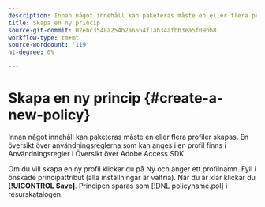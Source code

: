 ```yaml
---
description: Innan något innehåll kan paketeras måste en eller flera profiler skapas. En översikt över användningsreglerna som kan anges i en profil finns i Användningsregler i Översikt över Adobe Access SDK.
title: Skapa en ny princip
source-git-commit: 02ebc3548a254b2a6554f1ab34afbb3ea5f09bb8
workflow-type: tm+mt
source-wordcount: '119'
ht-degree: 0%

---
```


# Skapa en ny princip {#create-a-new-policy}

Innan något innehåll kan paketeras måste en eller flera profiler skapas. En översikt över användningsreglerna som kan anges i en profil finns i Användningsregler i Översikt över Adobe Access SDK.

Om du vill skapa en ny profil klickar du på Ny och anger ett profilnamn. Fyll i önskade principattribut (alla inställningar är valfria). När du är klar klickar du **[!UICONTROL Save]**. Principen sparas som [!DNL policyname.pol] i resurskatalogen.
